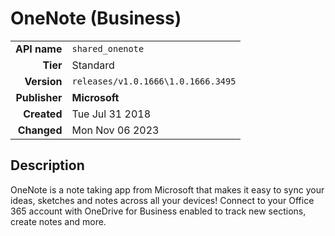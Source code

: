 # OneNote (Business)
| | |
|-:|-|
|**API name**|`shared_onenote`|
|**Tier**|Standard|
|**Version**|`releases/v1.0.1666\1.0.1666.3495`|
|**Publisher**|**Microsoft**|
|**Created**|Tue Jul 31 2018|
|**Changed**|Mon Nov 06 2023|

## Description
OneNote is a note taking app from Microsoft that makes it easy to sync your ideas, sketches and notes across all your devices! Connect to your Office 365 account with OneDrive for Business enabled to track new sections, create notes and more.
